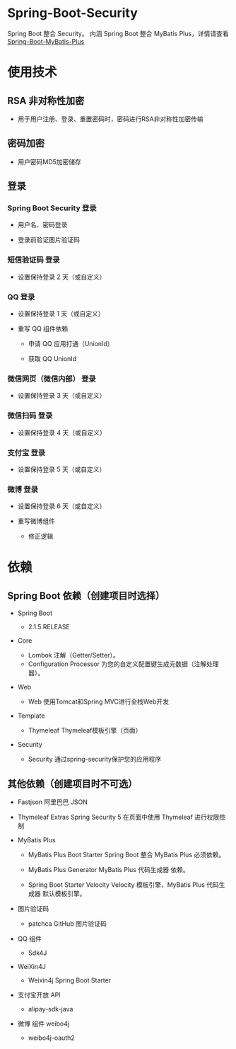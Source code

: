 # Spring-Boot-Security
Spring Boot 整合 Security。
内涵 Spring Boot 整合 MyBatis Plus，详情请查看 [Spring-Boot-MyBatis-Plus](https://github.com/XXWXHK/Spring-Boot-MyBatis-Plus)


# 使用技术

## RSA 非对称性加密

- 用于用户注册、登录、重置密码时，密码进行RSA非对称性加密传输

## 密码加密

- 用户密码MD5加密储存

## 登录

### Spring Boot Security 登录

- 用户名、密码登录

- 登录前验证图片验证码

### 短信验证码 登录

- 设置保持登录 2 天（或自定义）

### QQ 登录

- 设置保持登录 1 天（或自定义）

- 重写 QQ 组件依赖
    
    - 申请 QQ 应用打通（UnionId）
    
    - 获取 QQ UnionId

### 微信网页（微信内部） 登录

- 设置保持登录 3 天（或自定义）

### 微信扫码 登录

- 设置保持登录 4 天（或自定义）

### 支付宝 登录

- 设置保持登录 5 天（或自定义）

### 微博 登录

- 设置保持登录 6 天（或自定义）

- 重写微博组件

    - 修正逻辑

# 依赖

## Spring Boot 依赖（创建项目时选择）

- Spring Boot
    - 2.1.5.RELEASE

- Core
    - Lombok                    注解（Getter/Setter）。
    - Configuration Processor   为您的自定义配置键生成元数据（注解处理器）。
    
- Web
    - Web                       使用Tomcat和Spring MVC进行全栈Web开发
    
- Template
	- Thymeleaf                 Thymeleaf模板引擎（页面）
    
- Security
    - Security                  通过spring-security保护您的应用程序
    
    
## 其他依赖（创建项目时不可选）

- Fastjson                              阿里巴巴 JSON

- Thymeleaf Extras Spring Security 5    在页面中使用 Thymeleaf 进行权限控制

- MyBatis Plus

    - MyBatis Plus Boot Starter         Spring Boot 整合 MyBatis Plus 必须依赖。
    
    - MyBatis Plus Generator            MyBatis Plus 代码生成器 依赖。
    
    - Spring Boot Starter Velocity      Velocity 模板引擎，MyBatis Plus 代码生成器 默认模板引擎。
    
- 图片验证码
    
    - patchca                           GitHub 图片验证码
    
- QQ 组件

    - Sdk4J                             
    
- WeiXin4J

    - Weixin4j Spring Boot Starter
    
- 支付宝开放 API

    - alipay-sdk-java
    
- 微博 组件 weibo4j
    - weibo4j-oauth2        